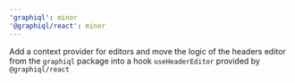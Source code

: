```yaml
---
'graphiql': minor
'@graphiql/react': minor
---
```


Add a context provider for editors and move the logic of the headers editor from the `graphiql` package into a hook `useHeaderEditor` provided by `@graphiql/react`
